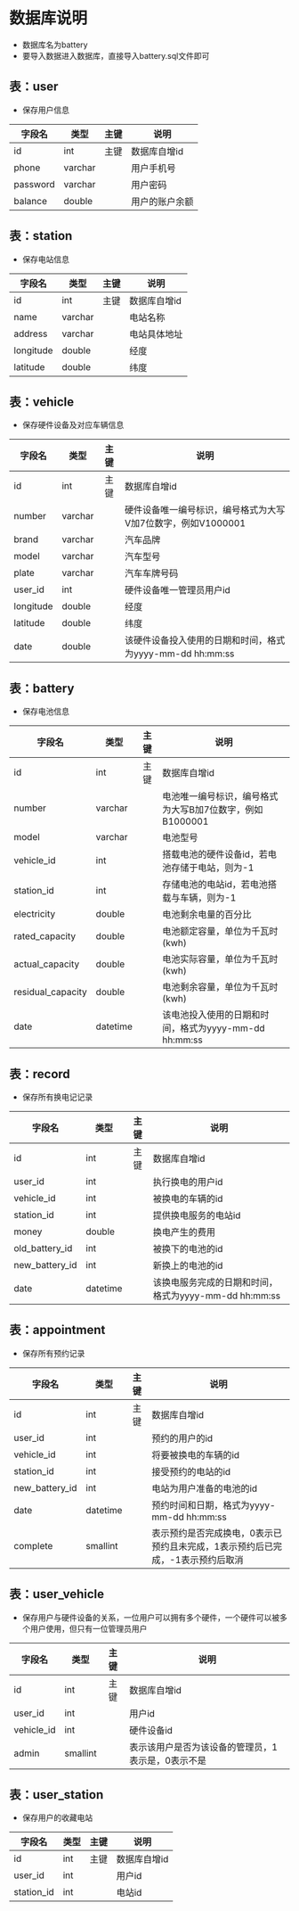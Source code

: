 # 数据库说明
- 数据库名为battery
- 要导入数据进入数据库，直接导入battery.sql文件即可

## 表：user
- 保存用户信息

|字段名|类型|主键|说明|
|---|---|:---:|---|
|id|int|主键|数据库自增id|
|phone|varchar| |用户手机号|
|password|varchar| |用户密码|
|balance|double| |用户的账户余额|

## 表：station
- 保存电站信息

|字段名|类型|主键|说明|
|---|---|:---:|---|
|id|int|主键|数据库自增id|
|name|varchar| |电站名称|
|address|varchar| | 电站具体地址|
|longitude|double| |经度|
|latitude|double| |纬度|

## 表：vehicle
- 保存硬件设备及对应车辆信息

|字段名|类型|主键|说明|
|---|---|:---:|---|
|id|int|主键|数据库自增id|
|number|varchar| |硬件设备唯一编号标识，编号格式为大写V加7位数字，例如V1000001|
|brand|varchar| |汽车品牌|
|model|varchar| |汽车型号|
|plate|varchar| |汽车车牌号码|
|user_id|int| |硬件设备唯一管理员用户id|
|longitude|double| |经度|
|latitude|double| |纬度|
|date|double| |该硬件设备投入使用的日期和时间，格式为yyyy-mm-dd hh:mm:ss|

## 表：battery
- 保存电池信息

|字段名|类型|主键|说明|
|---|---|:---:|---|
|id|int|主键|数据库自增id|
|number|varchar| |电池唯一编号标识，编号格式为大写B加7位数字，例如B1000001|
|model|varchar| |电池型号|
|vehicle_id|int| |搭载电池的硬件设备id，若电池存储于电站，则为-1|
|station_id|int| |存储电池的电站id，若电池搭载与车辆，则为-1|
|electricity|double| |电池剩余电量的百分比|
|rated_capacity|double| |电池额定容量，单位为千瓦时(kwh)|
|actual_capacity|double| |电池实际容量，单位为千瓦时(kwh)|
|residual_capacity|double| |电池剩余容量，单位为千瓦时(kwh)|
|date|datetime| |该电池投入使用的日期和时间，格式为yyyy-mm-dd hh:mm:ss|

## 表：record
- 保存所有换电记记录

|字段名|类型|主键|说明|
|---|---|:---:|---|
|id|int|主键|数据库自增id|
|user_id|int| |执行换电的用户id|
|vehicle_id|int| |被换电的车辆的id|
|station_id|int| |提供换电服务的电站id|
|money|double| |换电产生的费用|
|old_battery_id|int| |被换下的电池的id|
|new_battery_id|int| |新换上的电池的id|
|date|datetime| |该换电服务完成的日期和时间，格式为yyyy-mm-dd hh:mm:ss|

## 表：appointment
- 保存所有预约记录

|字段名|类型|主键|说明|
|---|---|:---:|---|
|id|int|主键|数据库自增id|
|user_id|int| |预约的用户的id|
|vehicle_id|int| |将要被换电的车辆的id|
|station_id|int| |接受预约的电站的id|
|new_battery_id|int| |电站为用户准备的电池的id|
|date|datetime| |预约时间和日期，格式为yyyy-mm-dd hh:mm:ss|
|complete|smallint| |表示预约是否完成换电，0表示已预约且未完成，1表示预约后已完成，-1表示预约后取消|

## 表：user_vehicle
- 保存用户与硬件设备的关系，一位用户可以拥有多个硬件，一个硬件可以被多个用户使用，但只有一位管理员用户

|字段名|类型|主键|说明|
|---|---|:---:|---|
|id|int|主键|数据库自增id|
|user_id|int| |用户id|
|vehicle_id|int| |硬件设备id|
|admin|smallint| |表示该用户是否为该设备的管理员，1表示是，0表示不是|

## 表：user_station
- 保存用户的收藏电站

|字段名|类型|主键|说明|
|---|---|:---:|---|
|id|int|主键|数据库自增id|
|user_id|int| |用户id|
|station_id|int| |电站id|

